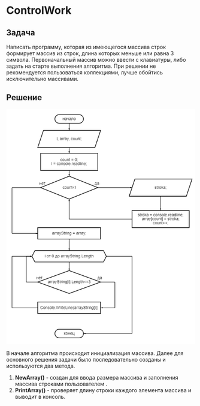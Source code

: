 # ControlWork

## Задача ##

Написать программу, которая из имеющегося массива строк формирует массив из строк, длина которых меньше или равна 3 символа. Первоначальный массив можно ввести с клавиатуры, либо задать на старте выполнения алгоритма. При решении не рекомендуется пользоваться коллекциями, лучше обойтись исключительно массивами.

## Решение ##

 
![Блок-схема алгоритма](https://github.com/ConstantinGS/ControlWork/blob/main/.gitignore/diagram.png?raw=true)

 В начале алгоритма происходит инициализация массива. Далее для основного решения задачи было последовательно созданы и используются два метода.  

1. **NewArray()** - создан для ввода размера массива и заполнения массива строками пользователем .
2. **PrintArray()** - проверяет длину строки каждого элемента массива и выводит в консоль.

